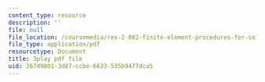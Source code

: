 ```yaml
---
content_type: resource
description: ''
file: null
file_location: /coursemedia/res-2-002-finite-element-procedures-for-solids-and-structures-spring-2010/267d98013d87ccbe6633535b9477dca5_6pHHh67t6F8.pdf
file_type: application/pdf
resourcetype: Document
title: 3play pdf file
uid: 267d9801-3d87-ccbe-6633-535b9477dca5
---
```

